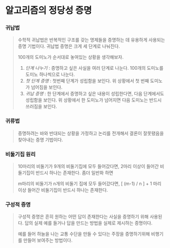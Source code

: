 # 알고리즘의 정당성 증명

### 귀납법

> 수학적 귀납법은 반복적인 구조를 갖는 명제들을 증명하는 데 유용하게 사용되는 증명 기법이다. 귀납법 증명은 크게 세 단계로 나눠진다.
>
> 100개의 도미노가 순서대로 놓여있는 상황을 생각해보자.
>
> 1. *단계 나누기* : 증명하고 싶은 사실을 여러 단계로 나눈다. 100개의 도미노를 도미노 하나씩으로 나눈다.
> 2. *첫 단계 증명* : 첫번째 단계가 성립함을 보인다. 위 상황에서 첫 번째 도미노가 넘어짐을 보인다.
> 3. *귀납 증명* : 한 단계에서 증명하고 싶은 내용이 성립한다면, 다음 단계에서도 성립함을 보인다. 위 상황에서 한 도미노가 넘어지면 다음 도미노는 반드시 쓰러짐을 보인다.



### 귀류법

> 증명하려는 바와 반대되는 상황을 가정하고 논리를 전개해서 결론이 잘못됐음을 찾아내는 증명 기법이다.



### 비둘기집 원리

> 10마리의 비둘기가 9개의 비둘기집에 모두 들어갔다면, 2마리 이상이 들어간 비둘기집이 반드시 하나는 존재한다. 좀더 일반화 하면
>
> m마리의 비둘기가 n개의 비둘기 집에 모두 들어갔다면, [ (m-1) / n ] + 1 마리 이상 들어간 비둘기집이 반드시 하나는 존재한다.



### 구성적 증명

> 구성적 증명은 흔히 원하는 어떤 답이 존재한다는 사실을 증명하기 위해 사용된다. 답의 실제 예를 들거나 답을 만드는 방법을 실제로 제시하는 증명이다.
>
> 예를 들어 하늘을 나는 교통 수단을 만들 수 있다는 주장을 증명하기위해 비행기를 만들어 보여주는 방법이다.